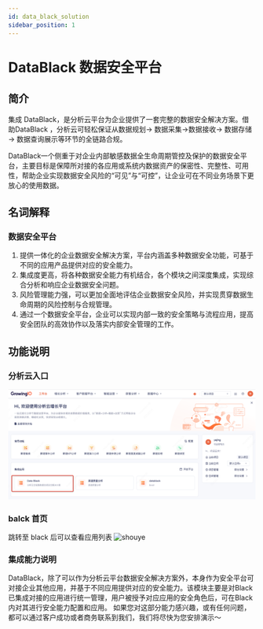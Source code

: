 ```yaml
---
id: data_black_solution
sidebar_position: 1
---
```


# DataBlack 数据安全平台

## 简介[](#jian-jie)

集成 DataBlack，是分析云平台为企业提供了一套完整的数据安全解决方案。借助DataBlack ，分析云可轻松保证从数据规划→ 数据采集→数据接收→ 数据存储→ 数据查询展示等环节的全链路合规。

DataBlack一个侧重于对企业内部敏感数据全生命周期管控及保护的数据安全平台，主要目标是保障所对接的各应用或系统内数据资产的保密性、完整性、可用性，帮助企业实现数据安全风险的“可见”与“可控”，让企业可在不同业务场景下更放心的使用数据。

## 名词解释[](#ming-ci-jie-shi)

### 数据安全平台[](#shi-jian)

1. 提供一体化的企业数据安全解决方案，平台内涵盖多种数据安全功能，可基于不同的应用产品提供对应的安全能力。
2. 集成度更高，将各种数据安全能力有机结合，各个模块之间深度集成，实现综合分析和响应企业数据安全问题。
3. 风险管理能力强，可以更加全面地评估企业数据安全风险，并实现贯穿数据生命周期的风险控制与合规管理。
4. 通过一个数据安全平台，企业可以实现内部一致的安全策略与流程应用，提高安全团队的高效协作以及落实内部安全管理的工作。

## 功能说明[](#gong-neng-shuo-ming)
### 分析云入口
![入口](/img/0rukou.png)  


### balck 首页
跳转至 black 后可以查看应用列表
![shouye](/img/01denglu.png)  

### 集成能力说明
DataBlack，除了可以作为分析云平台数据安全解决方案外，本身作为安全平台可对接企业其他应用，并基于不同应用提供对应的安全能力。该模块主要是对Black已集成对接的应用进行统一管理，用户被授予对应应用的安全角色后，可在Black内对其进行安全能力配置和应用。
 如果您对这部分能力感兴趣，或有任何问题，都可以通过客户成功或者商务联系到我们，我们将尽快为您安排演示～

